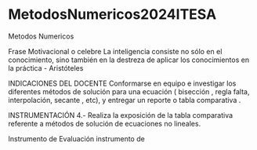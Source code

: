 # MetodosNumericos2024ITESA
Metodos Numericos

Frase Motivacional o celebre 
               La inteligencia consiste no sólo en el conocimiento, sino también en la destreza de aplicar los conocimientos en la práctica
                                                                                                                                                                     - Aristóteles

INDICACIONES DEL DOCENTE
       Conformarse en equipo e investigar los diferentes métodos de solución para una ecuación ( bisección , regla falta, interpolación, secante , etc), y entregar un reporte o tabla comparativa .


INSTRUMENTACIÓN
         4.- Realiza la exposición de la tabla comparativa referente a métodos de solución de ecuaciones no lineales.

Instrumento de Evaluación 
        instrumento de
